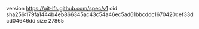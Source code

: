 version https://git-lfs.github.com/spec/v1
oid sha256:179fa1444b4eb866345ac43c54a46ec5ad61bbcddc1670420cef33dcd04646dd
size 27865
